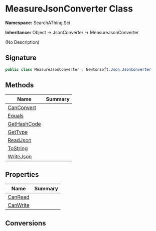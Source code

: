 # MeasureJsonConverter Class
**Namespace:** SearchAThing.Sci

**Inheritance:** Object → JsonConverter → MeasureJsonConverter

(No Description)

## Signature
```csharp
public class MeasureJsonConverter : Newtonsoft.Json.JsonConverter
```
## Methods
|**Name**|**Summary**|
|---|---|
|[CanConvert](MeasureJsonConverter/CanConvert.md)||
|[Equals](MeasureJsonConverter/Equals.md)||
|[GetHashCode](MeasureJsonConverter/GetHashCode.md)||
|[GetType](MeasureJsonConverter/GetType.md)||
|[ReadJson](MeasureJsonConverter/ReadJson.md)||
|[ToString](MeasureJsonConverter/ToString.md)||
|[WriteJson](MeasureJsonConverter/WriteJson.md)||
## Properties
|**Name**|**Summary**|
|---|---|
|[CanRead](MeasureJsonConverter/CanRead.md)|
|[CanWrite](MeasureJsonConverter/CanWrite.md)|
## Conversions
